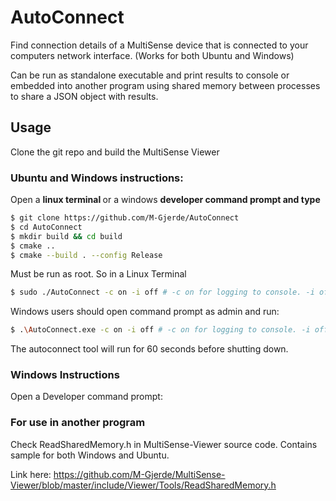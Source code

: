# AutoConnect
Find connection details of a MultiSense device that is connected to your computers network interface. (Works for both Ubuntu and Windows)


Can be run as standalone executable and print results to console or embedded into another program using shared memory between processes to share a JSON object with results.

## Usage
Clone the git repo and build the MultiSense Viewer

### Ubuntu and Windows instructions:
Open a <b> linux terminal </b> or a windows <b> developer command prompt and type </b>
```sh
$ git clone https://github.com/M-Gjerde/AutoConnect
$ cd AutoConnect
$ mkdir build && cd build
$ cmake ..
$ cmake --build . --config Release
```
Must be run as root. So in a Linux Terminal
```sh
$ sudo ./AutoConnect -c on -i off # -c on for logging to console. -i off for not opening shared memory descriptor
```
Windows users should open command prompt as admin and run:
```sh
$ .\AutoConnect.exe -c on -i off # -c on for logging to console. -i off for not opening shared memory descriptor
```

The autoconnect tool will run for 60 seconds before shutting down.

### Windows Instructions
Open a Developer command prompt:

### For use in another program
Check ReadSharedMemory.h in MultiSense-Viewer source code. Contains sample for both Windows and Ubuntu.

Link here:
https://github.com/M-Gjerde/MultiSense-Viewer/blob/master/include/Viewer/Tools/ReadSharedMemory.h